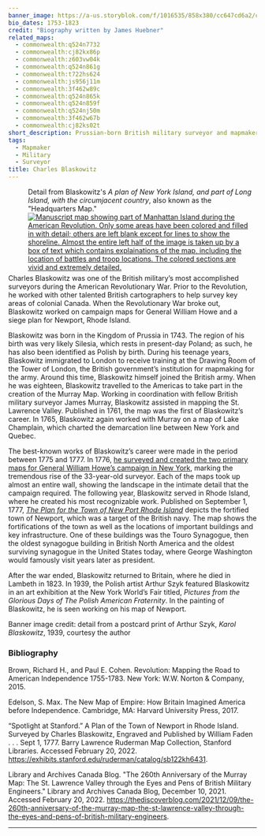 ```yaml
---
banner_image: https://a-us.storyblok.com/f/1016535/858x380/cc647cd6a2/charles_blaskowtiz.png
bio_dates: 1753-1823
credit: "Biography written by James Huebner"
related_maps:
  - commonwealth:q524n7732
  - commonwealth:cj82kx86p
  - commonwealth:z603vw04k
  - commonwealth:q524n861g
  - commonwealth:t722hs624
  - commonwealth:js956j11m
  - commonwealth:3f462w89c
  - commonwealth:q524n865k
  - commonwealth:q524n859f
  - commonwealth:q524nj50m
  - commonwealth:3f462w67b
  - commonwealth:cj82ks02t
short_description: Prussian-born British military surveyor and mapmaker
tags:
  - Mapmaker
  - Military
  - Surveyor
title: Charles Blaskowitz
---
```

<figure style="display: table;float:left;margin-right: 10px;margin-top: 0px;margin-bottom: 5px;">
  <a href="/maps/commonwealth:z603vw04k">
    <img src="https://iiif.digitalcommonwealth.org/iiif/2/commonwealth:z603vw05v/5826,1380,5305,6883/550,/0/default.jpg" alt="Manuscript map showing part of Manhattan Island during the American Revolution. Only some areas have been colored and filled in with detail; others are left blank except for lines to show the shoreline. Almost the entire left half of the image is taken up by a box of text which contains explainations of the map, including the location of battles and troop locations. The colored sections are vivid and extremely detailed.">
  </a>
  <figcaption style="display: table-caption;">
  Detail from Blaskowitz's <em>A plan of New York Island, and part of Long Island, with the circumjacent country</em>, also known as the &quot;Headquarters Map.&quot;
  </figcaption>
</figure>

Charles Blaskowitz was one of the British military’s most accomplished surveyors during the American Revolutionary War. Prior to the Revolution, he worked with other talented British cartographers to help survey key areas of colonial Canada. When the Revolutionary War broke out, Blaskowitz worked on campaign maps for General William Howe and a siege plan for Newport, Rhode Island.

Blaskowitz was born in the Kingdom of Prussia in 1743. The region of his birth was very likely Silesia, which rests in present-day Poland; as such, he has also been identified as Polish by birth. During his teenage years, Blaskowitz immigrated to London to receive training at the Drawing Room of the Tower of London, the British government’s institution for mapmaking for the army. Around this time, Blaskowitz himself joined the British army. When he was eighteen, Blaskowitz travelled to the Americas to take part in the creation of the Murray Map. Working in coordination with fellow British military surveyor James Murray, Blaskowitz assisted in mapping the St. Lawrence Valley. Published in 1761, the map was the first of Blaskowitz’s career. In 1765, Blaskowitz again worked with Murray on a map of Lake Champlain, which charted the demarcation line between New York and Quebec.

The best-known works of Blaskowitz’s career were made in the period between 1775 and 1777. In 1776, [he surveyed and created the two primary maps for General William Howe’s campaign in New York](/maps/commonwealth:z603vw04k), marking the tremendous rise of the 33-year-old surveyor. Each of the maps took up almost an entire wall, showing the landscape in the intimate detail that the campaign required. The following year, Blaskowitz served in Rhode Island, where he created his most recognizable work. Published on September 1, 1777, [_The Plan for the Town of New Port Rhode Island_](/maps/commonwealth:js956j11m) depicts the fortified town of Newport, which was a target of the British navy. The map shows the fortifications of the town as well as the locations of important buildings and key infrastructure. One of these buildings was the Touro Synagogue, then the oldest synagogue building in British North America and the oldest surviving synagogue in the United States today, where George Washington would famously visit years later as president.

After the war ended, Blaskowitz returned to Britain, where he died in Lambeth in 1823. In 1939, the Polish artist Arthur Szyk featured Blaskowitz in an art exhibition at the New York World’s Fair titled, _Pictures from the Glorious Days of The Polish American Fraternity_. In the painting of Blaskowitz, he is seen working on his map of Newport.

Banner image credit: detail from a postcard print of Arthur Szyk, _Karol Blaskowitz_, 1939, courtesy the author

### Bibliography

Brown, Richard H., and Paul E. Cohen. Revolution: Mapping the Road to American Independence 1755-1783. New York: W.W. Norton & Company, 2015.

Edelson, S. Max. The New Map of Empire: How Britain Imagined America before Independence. Cambridge, MA: Harvard University Press, 2017.

“Spotlight at Stanford.” A Plan of the Town of Newport in Rhode Island. Surveyed by Charles Blaskowitz, Engraved and Published by William Faden . . . Sept 1, 1777. Barry Lawrence Ruderman Map Collection, Stanford Libraries. Accessed February 20, 2022. https://exhibits.stanford.edu/ruderman/catalog/sb122kh6431.

Library and Archives Canada Blog. "The 260th Anniversary of the Murray Map: The St. Lawrence Valley through the Eyes and Pens of British Military Engineers." Library and Archives Canada Blog, December 10, 2021. Accessed February 20, 2022. https://thediscoverblog.com/2021/12/09/the-260th-anniversary-of-the-murray-map-the-st-lawrence-valley-through-the-eyes-and-pens-of-british-military-engineers.

***
